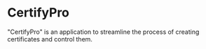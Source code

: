 # CertifyPro
"CertifyPro" is an application to streamline the process of creating certificates and control them. 
